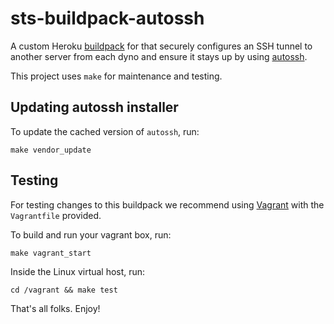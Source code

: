 # sts-buildpack-autossh

A custom Heroku [buildpack](https://devcenter.heroku.com/articles/buildpacks) for that securely configures an SSH
tunnel to another server from each dyno and ensure it stays up by using [autossh](http://www.harding.motd.ca/autossh/).

This project uses `make` for maintenance and testing.

## Updating autossh installer

To update the cached version of `autossh`, run:

`make vendor_update`

## Testing

For testing changes to this buildpack we recommend using [Vagrant](https://www.vagrantup.com/) with the `Vagrantfile` provided.

To build and run your vagrant box, run:

`make vagrant_start`

Inside the Linux virtual host, run:

`cd /vagrant && make test`

That's all folks. Enjoy!
